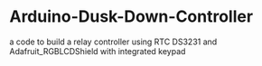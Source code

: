 # Arduino-Dusk-Down-Controller
a code to build a relay controller using RTC DS3231 and Adafruit_RGBLCDShield with integrated keypad
